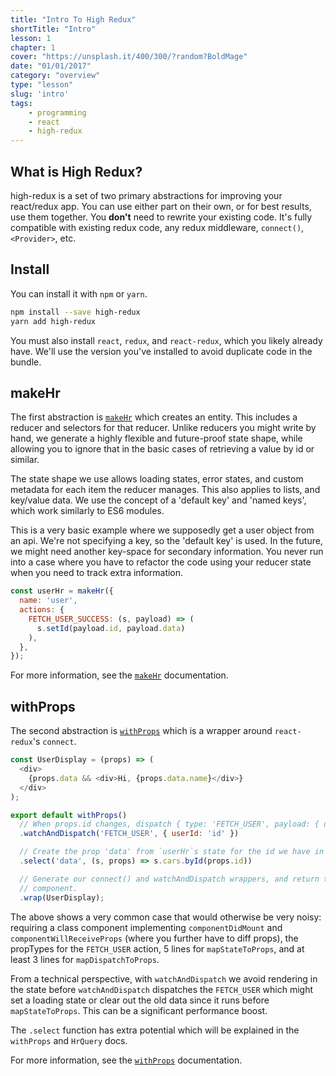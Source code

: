 ```yaml
---
title: "Intro To High Redux"
shortTitle: "Intro"
lesson: 1
chapter: 1
cover: "https://unsplash.it/400/300/?random?BoldMage"
date: "01/01/2017"
category: "overview"
type: "lesson"
slug: 'intro'
tags:
    - programming
    - react
    - high-redux
---
```


## What is High Redux?

<!--
<Helmet
  title={`${data.frontmatter.title} - ${data.site.siteMetadata.title}`}
/>
-->

high-redux is a set of two primary abstractions for improving your react/redux app.
You can use either part on their own, or for best results, use them together.
You **don't** need to rewrite your existing code. It's fully compatible with
existing redux code, any redux middleware, `connect()`, `<Provider>`, etc.

## Install

You can install it with `npm` or `yarn`.

```sh
npm install --save high-redux
yarn add high-redux
```

You must also install `react`, `redux`, and `react-redux`, which you likely
already have. We'll use the version you've installed to avoid duplicate code
in the bundle.

## makeHr

The first abstraction is [`makeHr`](/makeHr) which creates an entity. This includes a reducer
and selectors for that reducer. Unlike reducers you might write by hand, we generate
a highly flexible and future-proof state shape, while allowing you to ignore that
in the basic cases of retrieving a value by id or similar.

The state shape we use allows loading states, error states, and custom metadata
for each item the reducer manages. This also applies to lists, and key/value
data. We use the concept of a 'default key' and 'named keys', which work similarly
to ES6 modules.

This is a very basic example where we supposedly get a user object from an api. We're
not specifying a key, so the 'default key' is used. In the future, we might need
another key-space for secondary information. You never run into a case where
you have to refactor the code using your reducer state when you need to track extra
information.

```javascript
const userHr = makeHr({
  name: 'user',
  actions: {
    FETCH_USER_SUCCESS: (s, payload) => (
      s.setId(payload.id, payload.data)
    ),
  },
});
```

For more information, see the [`makeHr`](/makeHr) documentation.

## withProps

The second abstraction is [`withProps`](/withProps) which is a wrapper around `react-redux`'s `connect`.

```javascript
const UserDisplay = (props) => (
  <div>
    {props.data && <div>Hi, {props.data.name}</div>}
  </div>
);

export default withProps()
  // When props.id changes, dispatch { type: 'FETCH_USER', payload: { userId: ownProps.id } }
  .watchAndDispatch('FETCH_USER', { userId: 'id' })

  // Create the prop 'data' from `userHr`s state for the id we have in props
  .select('data', (s, props) => s.cars.byId(props.id))

  // Generate our connect() and watchAndDispatch wrappers, and return the resulting
  // component.
  .wrap(UserDisplay);
```

The above shows a very common case that would otherwise be very noisy: requiring
a class component implementing `componentDidMount` and `componentWillReceiveProps`
(where you further have to diff props), the propTypes for the `FETCH_USER` action,
5 lines for `mapStateToProps`, and at least 3 lines for `mapDispatchToProps`.

From a technical perspective, with `watchAndDispatch` we avoid rendering in the
state before `watchAndDispatch` dispatches the `FETCH_USER` which might set a
loading state or clear out the old data since it runs before `mapStateToProps`.
This can be a significant performance boost.

The `.select` function has extra potential which will be explained in the `withProps`
and `HrQuery` docs.

For more information, see the [`withProps`](/withProps) documentation.
